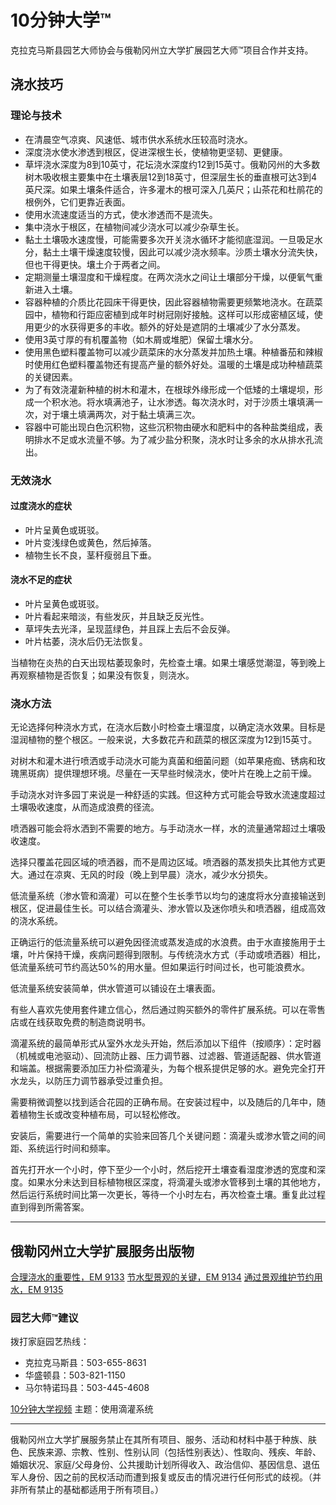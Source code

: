 # 10分钟大学™

克拉克马斯县园艺大师协会与俄勒冈州立大学扩展园艺大师™项目合作并支持。

## 浇水技巧

### 理论与技术
- 在清晨空气凉爽、风速低、城市供水系统水压较高时浇水。
- 深度浇水使水渗透到根区，促进深根生长，使植物更坚韧、更健康。
- 草坪浇水深度为8到10英寸，花坛浇水深度约12到15英寸。俄勒冈州的大多数树木吸收根主要集中在土壤表层12到18英寸，但深层生长的垂直根可达3到4英尺深。如果土壤条件适合，许多灌木的根可深入几英尺；山茶花和杜鹃花的根例外，它们更靠近表面。
- 使用水流速度适当的方式，使水渗透而不是流失。
- 集中浇水于根区，在植物间减少浇水可以减少杂草生长。
- 黏土土壤吸水速度慢，可能需要多次开关浇水循环才能彻底湿润。一旦吸足水分，黏土土壤干燥速度较慢，因此可以减少浇水频率。沙质土壤水分流失快，但也干得更快。壤土介于两者之间。
- 定期测量土壤湿度和干燥程度。在两次浇水之间让土壤部分干燥，以便氧气重新进入土壤。
- 容器种植的介质比花园床干得更快，因此容器植物需要更频繁地浇水。在蔬菜园中，植物和行距应密植到成年时树冠刚好接触。这样可以形成密植区域，使用更少的水获得更多的丰收。额外的好处是遮阴的土壤减少了水分蒸发。
- 使用3英寸厚的有机覆盖物（如木屑或堆肥）保留土壤水分。
- 使用黑色塑料覆盖物可以减少蔬菜床的水分蒸发并加热土壤。种植番茄和辣椒时使用红色塑料覆盖物还有提高产量的额外好处。温暖的土壤是成功种植蔬菜的关键因素。
- 为了有效浇灌新种植的树木和灌木，在根球外缘形成一个低矮的土壤堤坝，形成一个积水池。将水填满池子，让水渗透。每次浇水时，对于沙质土壤填满一次，对于壤土填满两次，对于黏土填满三次。
- 容器中可能出现白色沉积物，这些沉积物由硬水和肥料中的各种盐类组成，表明排水不足或水流量不够。为了减少盐分积聚，浇水时让多余的水从排水孔流出。

### 无效浇水

#### 过度浇水的症状
- 叶片呈黄色或斑驳。
- 叶片变浅绿色或黄色，然后掉落。
- 植物生长不良，茎秆瘦弱且下垂。

#### 浇水不足的症状
- 叶片呈黄色或斑驳。
- 叶片看起来暗淡，有些发灰，并且缺乏反光性。
- 草坪失去光泽，呈现蓝绿色，并且踩上去后不会反弹。
- 叶片枯萎，浇水后仍无法恢复。

当植物在炎热的白天出现枯萎现象时，先检查土壤。如果土壤感觉潮湿，等到晚上再观察植物是否恢复；如果没有恢复，则浇水。

### 浇水方法

无论选择何种浇水方式，在浇水后数小时检查土壤湿度，以确定浇水效果。目标是湿润植物的整个根区。一般来说，大多数花卉和蔬菜的根区深度为12到15英寸。

对树木和灌木进行喷洒或手动浇水可能为真菌和细菌问题（如苹果疮痂、锈病和玫瑰黑斑病）提供理想环境。尽量在一天早些时候浇水，使叶片在晚上之前干燥。

手动浇水对许多园丁来说是一种舒适的实践。但这种方式可能会导致水流速度超过土壤吸收速度，从而造成浪费的径流。

喷洒器可能会将水洒到不需要的地方。与手动浇水一样，水的流量通常超过土壤吸收速度。

选择只覆盖花园区域的喷洒器，而不是周边区域。喷洒器的蒸发损失比其他方式更大。通过在凉爽、无风的时段（晚上到早晨）浇水，减少水分损失。

低流量系统（渗水管和滴灌）可以在整个生长季节以均匀的速度将水分直接输送到根区，促进最佳生长。可以结合滴灌头、渗水管以及迷你喷头和喷洒器，组成高效的浇水系统。

正确运行的低流量系统可以避免因径流或蒸发造成的水浪费。由于水直接施用于土壤，叶片保持干燥，疾病问题得到限制。与传统浇水方式（手动或喷洒器）相比，低流量系统可节约高达50%的用水量。但如果运行时间过长，也可能浪费水。

低流量系统安装简单，供水管道可以铺设在土壤表面。

有些人喜欢先使用套件建立信心，然后通过购买额外的零件扩展系统。可以在零售店或在线获取免费的制造商说明书。

滴灌系统的最简单形式从室外水龙头开始，然后添加以下组件（按顺序）：定时器（机械或电池驱动）、回流防止器、压力调节器、过滤器、管道适配器、供水管道和端盖。根据需要添加压力补偿滴灌头，为每个根系提供足够的水。避免完全打开水龙头，以防压力调节器承受过重负担。

需要稍微调整以找到适合花园的正确布局。在安装过程中，以及随后的几年中，随着植物生长或改变种植布局，可以轻松修改。

安装后，需要进行一个简单的实验来回答几个关键问题：滴灌头或渗水管之间的间距、系统运行时间和频率。

首先打开水一个小时，停下至少一个小时，然后挖开土壤查看湿度渗透的宽度和深度。如果水分未达到目标植物根区深度，将滴灌头或渗水管移到土壤的其他地方，然后运行系统时间比第一次更长，等待一个小时左右，再次检查土壤。重复此过程直到得到所需答案。

---

## 俄勒冈州立大学扩展服务出版物
[合理浇水的重要性，EM 9133](https://catalog.extension.oregonstate.edu/)
[节水型景观的关键，EM 9134](https://catalog.extension.oregonstate.edu/)
[通过景观维护节约用水，EM 9135](https://catalog.extension.oregonstate.edu/)

### 园艺大师™建议
拨打家庭园艺热线：
- 克拉克马斯县：503-655-8631
- 华盛顿县：503-821-1150
- 马尔特诺玛县：503-445-4608

[10分钟大学视频](http://www.cmastergardeners.org/10-minute-university/video)
主题：使用滴灌系统

---

俄勒冈州立大学扩展服务禁止在其所有项目、服务、活动和材料中基于种族、肤色、民族来源、宗教、性别、性别认同（包括性别表达）、性取向、残疾、年龄、婚姻状况、家庭/父母身份、公共援助计划所得收入、政治信仰、基因信息、退伍军人身份、因之前的民权活动而遭到报复或反击的情况进行任何形式的歧视。（并非所有禁止的基础都适用于所有项目。）